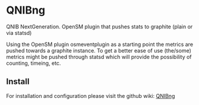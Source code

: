 QNIBng
======

QNIB NextGeneration. OpenSM plugin that pushes stats to graphite (plain or via statsd)

Using the OpenSM plugin osmeventplugin as a starting point the metrics are pushed towards a graphite instance.
To get a better ease of use (the/some) metrics might be pushed through statsd which will provide the possibility of 
counting, timeing, etc.

Install
-------
For installation and configuration please visit the github wiki: [QNIBng](/ChristianKniep/QNIBng/wiki)
